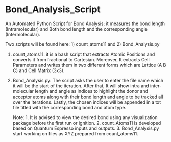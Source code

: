 # Bond_Analysis_Script
An Automated Python Script for Bond Analysis; it measures the bond length (Intramolecular) and Both bond length and the corresponding angle (Intermolecular).

Two scripts will be found here: 1) count_atoms11 and 2) Bond_Analysis.py

1) count_atoms11: it is a bash script that extracts Atomic Positions and converts it from fractional to Cartesian. Moreover, It extracts Cell Parameters and writes them in two different forms which are Lattice (A B C) and Cell Matrix (3x3).
   
2) Bond_Analysis.py: The script asks the user to enter the file name which it will be the start of the iteration. After that, It will show intra and inter-molecular length and angle as indices to highlight the donor and acceptor atoms along with their bond length and angle to be tracked all over the iterations. Lastly, the chosen indices will be appended in a txt file titled with the corresponding bond and atom type.


   Note: 1. It is advised to view the desired bond using any visualization package before the first run or ignition.
         2. count_Atoms11 is developed based on Quantum Espresso inputs and outputs.
         3. Bond_Analysis.py start working on files as XYZ prepared from count_atoms11. 
